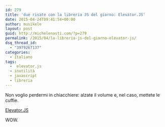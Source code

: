 ```yaml
---
id: 279
title: 'due risate con la libreria JS del giorno: Elevator.JS'
date: 2015-04-24T09:41:54+00:00
author: musikele
layout: post
guid: http://michelenasti.com/?p=279
permalink: /2015/04/la-libreria-js-del-giorno-elevator-js/
dsq_thread_id:
  - "3979267137"
categories:
  - Italiano
tags:
  -  elevator.js
  - inutilità
  - javascript
  - libreria
---
```

Non voglio perdermi in chiacchiere: alzate il volume e, nel caso, mettete le cuffie.

[Elevator.JS](http://tholman.com/elevator.js/ )

WOW.